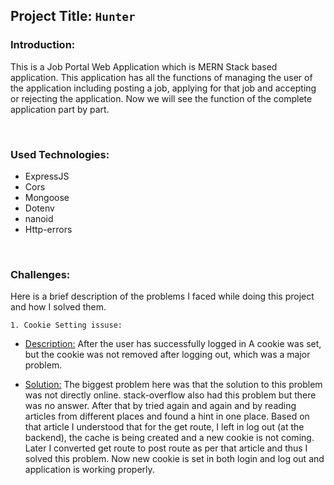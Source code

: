 ## Project Title: `Hunter`

### Introduction:

This is a Job Portal Web Application which is MERN Stack based application. This application has all the functions of managing the user of the application including posting a job, applying for that job and accepting or rejecting the application. Now we will see the function of the complete application part by part.

<br/>

### Used Technologies:

-   ExpressJS
-   Cors
-   Mongoose
-   Dotenv
-   nanoid
-   Http-errors

<br/>

### Challenges:

Here is a brief description of the problems I faced while doing this project and how I solved them.

`1. Cookie Setting issuse:`

-   <u>Description:</u> After the user has successfully logged in
    A cookie was set, but the cookie was not removed after logging out, which was a major problem.

-   <u>Solution:</u> The biggest problem here was that the solution to this problem was not directly online. stack-overflow also had this problem but there was no answer. After that by tried again and again and by reading articles from different places and found a hint in one place. Based on that article I understood that for the get route, I left in log out (at the backend), the cache is being created and a new cookie is not coming. Later I converted get route to post route as per that article and thus I solved this problem. Now new cookie is set in both login and log out and application is working properly.
